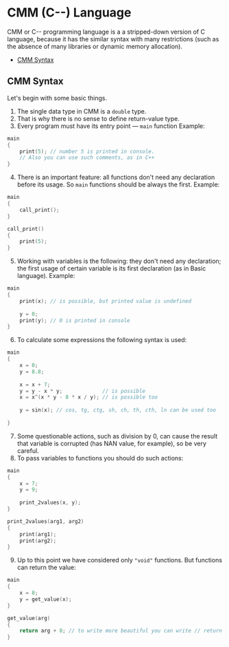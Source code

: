 # CMM (C--) Language
CMM or C-- programming language is a a stripped-down version of C language, because it has the similar syntax with many restrictions (such as the absence of many libraries or dynamic memory allocation).

* [CMM Syntax](#cmm-syntax)

## CMM Syntax

Let's begin with some basic things. 
1. The single data type in CMM is a `double` type.
2. That is why there is no sense to define return-value type.
3. Every program must have its entry point — `main` function Example:

```C++
main
{
	print(5); // number 5 is printed in console.
    // Also you can use such comments, as in C++
}
```
4. There is an important feature: all functions don't need any declaration before its usage. So `main` functions should be always the first. Example:

```C++
main
{
	call_print();
}

call_print()
{
	print(5);
}
```
5. Working with variables is the following: they don't need any declaration; the first usage of certain variable is its first declaration (as in Basic language). Example:
```C++
main
{
	print(x); // is possible, but printed value is undefined
    
    y = 0;
    print(y); // 0 is printed in console
}
```
6. To calculate some expressions the following syntax is used:

```C++
main
{
    x = 0;
    y = 8.8;
    
    x = x + 7;
    y = y - x * y;             // is possible
    x = x^(x * y - 8 * x / y); // is possible too
    
    y = sin(x); // cos, tg, ctg, sh, ch, th, cth, ln can be used too
    
}
```
7. Some questionable actions, such as division by 0, can cause the result that variable is corrupted (has NAN value, for example), so be very careful.
8. To pass variables to functions you should do such actions:

```C++
main
{
    x = 7;
    y = 9;
    
    print_2values(x, y);
}

print_2values(arg1, arg2)
{
    print(arg1);
    print(arg2);
}
```
9. Up to this point we have considered only `"void"` functions. But functions can return the value:

```C++
main
{
    x = 8;
    y = get_value(x);
}

get_value(arg)
{
    return arg + 8; // to write more beautiful you can write // return (arg + 8);
}
```
